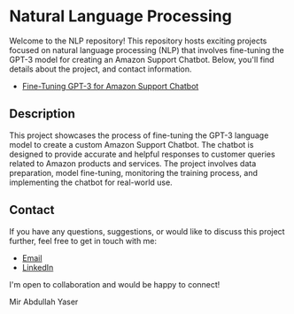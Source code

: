 # Natural Language Processing

Welcome to the NLP repository! This repository hosts exciting projects focused on natural language processing (NLP) that involves fine-tuning the GPT-3 model for creating an Amazon Support Chatbot. Below, you'll find details about the project,  and contact information.

- [Fine-Tuning GPT-3 for Amazon Support Chatbot](https://github.com/mirabdullahyaser/NLP/tree/main/Fine_Tuning_GPT-3_for_Amazon_Support_Chatbot)

## Description

This project showcases the process of fine-tuning the GPT-3 language model to create a custom Amazon Support Chatbot. The chatbot is designed to provide accurate and helpful responses to customer queries related to Amazon products and services. The project involves data preparation, model fine-tuning, monitoring the training process, and implementing the chatbot for real-world use.


## Contact

If you have any questions, suggestions, or would like to discuss this project further, feel free to get in touch with me:

- [Email](mirabdullahyaser@gmail.com)
- [LinkedIn](https://www.linkedin.com/in/mir-abdullah-yaser/)

I'm open to collaboration and would be happy to connect!



Mir Abdullah Yaser